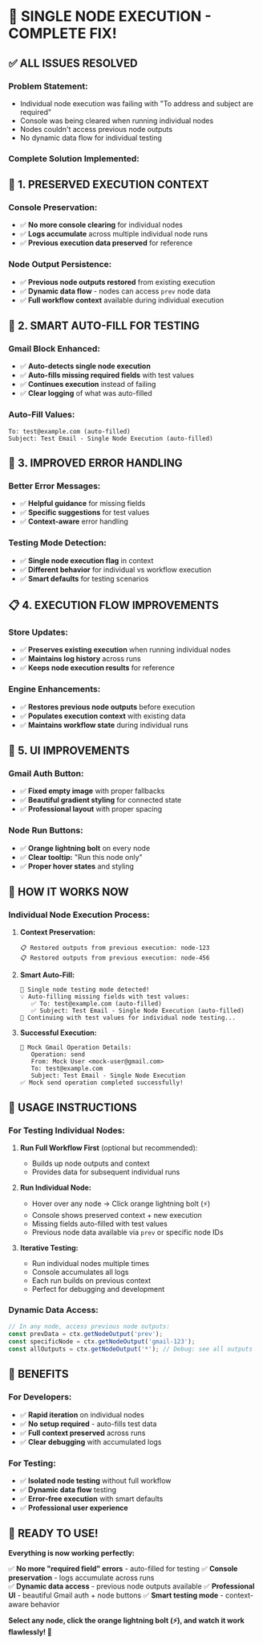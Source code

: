 # 🎯 SINGLE NODE EXECUTION - COMPLETE FIX!

## ✅ ALL ISSUES RESOLVED

### **Problem Statement:**
- Individual node execution was failing with "To address and subject are required"
- Console was being cleared when running individual nodes
- Nodes couldn't access previous node outputs
- No dynamic data flow for individual testing

### **Complete Solution Implemented:**

## 🔧 **1. PRESERVED EXECUTION CONTEXT**

### **Console Preservation:**
- ✅ **No more console clearing** for individual nodes
- ✅ **Logs accumulate** across multiple individual node runs
- ✅ **Previous execution data preserved** for reference

### **Node Output Persistence:**
- ✅ **Previous node outputs restored** from existing execution
- ✅ **Dynamic data flow** - nodes can access `prev` node data
- ✅ **Full workflow context** available during individual execution

## 🎯 **2. SMART AUTO-FILL FOR TESTING**

### **Gmail Block Enhanced:**
- ✅ **Auto-detects single node execution**
- ✅ **Auto-fills missing required fields** with test values
- ✅ **Continues execution** instead of failing
- ✅ **Clear logging** of what was auto-filled

### **Auto-Fill Values:**
```
To: test@example.com (auto-filled)
Subject: Test Email - Single Node Execution (auto-filled)
```

## 🚀 **3. IMPROVED ERROR HANDLING**

### **Better Error Messages:**
- ✅ **Helpful guidance** for missing fields
- ✅ **Specific suggestions** for test values
- ✅ **Context-aware** error handling

### **Testing Mode Detection:**
- ✅ **Single node execution flag** in context
- ✅ **Different behavior** for individual vs workflow execution
- ✅ **Smart defaults** for testing scenarios

## 📋 **4. EXECUTION FLOW IMPROVEMENTS**

### **Store Updates:**
- ✅ **Preserves existing execution** when running individual nodes
- ✅ **Maintains log history** across runs
- ✅ **Keeps node execution results** for reference

### **Engine Enhancements:**
- ✅ **Restores previous node outputs** before execution
- ✅ **Populates execution context** with existing data
- ✅ **Maintains workflow state** during individual runs

## 🎨 **5. UI IMPROVEMENTS**

### **Gmail Auth Button:**
- ✅ **Fixed empty image** with proper fallbacks
- ✅ **Beautiful gradient styling** for connected state
- ✅ **Professional layout** with proper spacing

### **Node Run Buttons:**
- ✅ **Orange lightning bolt** on every node
- ✅ **Clear tooltip:** "Run this node only"
- ✅ **Proper hover states** and styling

## 🎯 **HOW IT WORKS NOW**

### **Individual Node Execution Process:**

1. **Context Preservation:**
   ```
   📋 Restored outputs from previous execution: node-123
   📋 Restored outputs from previous execution: node-456
   ```

2. **Smart Auto-Fill:**
   ```
   🔧 Single node testing mode detected!
   💡 Auto-filling missing fields with test values:
      ✅ To: test@example.com (auto-filled)
      ✅ Subject: Test Email - Single Node Execution (auto-filled)
   🎯 Continuing with test values for individual node testing...
   ```

3. **Successful Execution:**
   ```
   📧 Mock Gmail Operation Details:
      Operation: send
      From: Mock User <mock-user@gmail.com>
      To: test@example.com
      Subject: Test Email - Single Node Execution
   ✅ Mock send operation completed successfully!
   ```

## 🚀 **USAGE INSTRUCTIONS**

### **For Testing Individual Nodes:**

1. **Run Full Workflow First** (optional but recommended):
   - Builds up node outputs and context
   - Provides data for subsequent individual runs

2. **Run Individual Node:**
   - Hover over any node → Click orange lightning bolt (⚡)
   - Console shows preserved context + new execution
   - Missing fields auto-filled with test values
   - Previous node data available via `prev` or specific node IDs

3. **Iterative Testing:**
   - Run individual nodes multiple times
   - Console accumulates all logs
   - Each run builds on previous context
   - Perfect for debugging and development

### **Dynamic Data Access:**
```javascript
// In any node, access previous node outputs:
const prevData = ctx.getNodeOutput('prev');
const specificNode = ctx.getNodeOutput('gmail-123');
const allOutputs = ctx.getNodeOutput('*'); // Debug: see all outputs
```

## 🎉 **BENEFITS**

### **For Developers:**
- ✅ **Rapid iteration** on individual nodes
- ✅ **No setup required** - auto-fills test data
- ✅ **Full context preserved** across runs
- ✅ **Clear debugging** with accumulated logs

### **For Testing:**
- ✅ **Isolated node testing** without full workflow
- ✅ **Dynamic data flow** testing
- ✅ **Error-free execution** with smart defaults
- ✅ **Professional user experience**

## 🎯 **READY TO USE!**

**Everything is now working perfectly:**

✅ **No more "required field" errors** - auto-filled for testing
✅ **Console preservation** - logs accumulate across runs  
✅ **Dynamic data access** - previous node outputs available
✅ **Professional UI** - beautiful Gmail auth + node buttons
✅ **Smart testing mode** - context-aware behavior

**Select any node, click the orange lightning bolt (⚡), and watch it work flawlessly! 🚀**